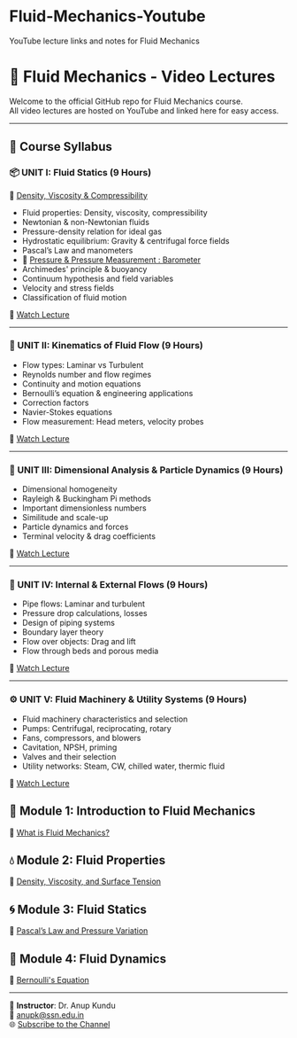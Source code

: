 # Fluid-Mechanics-Youtube
YouTube lecture links and notes for Fluid Mechanics
# 📘 Fluid Mechanics - Video Lectures

Welcome to the official GitHub repo for Fluid Mechanics course.  
All video lectures are hosted on YouTube and linked here for easy access.

---
## 📘 Course Syllabus

### 📦 UNIT I: Fluid Statics (9 Hours)
🎥 [Density, Viscosity & Compressibility](https://www.youtube.com/watch?v=abc123)

- Fluid properties: Density, viscosity, compressibility
- Newtonian & non-Newtonian fluids
- Pressure-density relation for ideal gas
- Hydrostatic equilibrium: Gravity & centrifugal force fields
- Pascal’s Law and manometers
- 🎥 [Pressure & Pressure Measurement : Barometer](https://youtu.be/odorGgVxM_Y)
- Archimedes' principle & buoyancy
- Continuum hypothesis and field variables
- Velocity and stress fields
- Classification of fluid motion

🎥 [Watch Lecture](https://www.youtube.com/your-link-here)

---

### 🔁 UNIT II: Kinematics of Fluid Flow (9 Hours)

- Flow types: Laminar vs Turbulent
- Reynolds number and flow regimes
- Continuity and motion equations
- Bernoulli’s equation & engineering applications
- Correction factors
- Navier-Stokes equations
- Flow measurement: Head meters, velocity probes

🎥 [Watch Lecture](https://www.youtube.com/your-link-here)

---

### 📏 UNIT III: Dimensional Analysis & Particle Dynamics (9 Hours)

- Dimensional homogeneity
- Rayleigh & Buckingham Pi methods
- Important dimensionless numbers
- Similitude and scale-up
- Particle dynamics and forces
- Terminal velocity & drag coefficients

🎥 [Watch Lecture](https://www.youtube.com/your-link-here)

---

### 🚰 UNIT IV: Internal & External Flows (9 Hours)

- Pipe flows: Laminar and turbulent
- Pressure drop calculations, losses
- Design of piping systems
- Boundary layer theory
- Flow over objects: Drag and lift
- Flow through beds and porous media

🎥 [Watch Lecture](https://www.youtube.com/your-link-here)

---

### ⚙️ UNIT V: Fluid Machinery & Utility Systems (9 Hours)

- Fluid machinery characteristics and selection
- Pumps: Centrifugal, reciprocating, rotary
- Fans, compressors, and blowers
- Cavitation, NPSH, priming
- Valves and their selection
- Utility networks: Steam, CW, chilled water, thermic fluid

🎥 [Watch Lecture](https://www.youtube.com/your-link-here)

## 🧪 Module 1: Introduction to Fluid Mechanics
🎥 [What is Fluid Mechanics?](https://www.youtube.com/watch?v=XXXXXX)

## 💧 Module 2: Fluid Properties
🎥 [Density, Viscosity, and Surface Tension](https://www.youtube.com/watch?v=YYYYYY)

## 🌀 Module 3: Fluid Statics
🎥 [Pascal’s Law and Pressure Variation](https://www.youtube.com/watch?v=ZZZZZZ)

## 🔄 Module 4: Fluid Dynamics
🎥 [Bernoulli's Equation](https://www.youtube.com/watch?v=AAAAAA)

---

📌 **Instructor**: Dr. Anup Kundu  
📧 anupk@ssn.edu.in  
🌐 [Subscribe to the Channel](https://www.youtube.com/@chemicalengineeringA)
